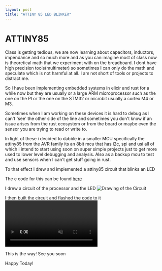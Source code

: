 ```yaml
---
layout: post
title: "ATTINY 85 LED BLINKER"
---
```

# ATTINY85

Class is getting tedious, we are now learning about capacitors, inductors, impendance and so much more and as you can imagine most of class now is theoretical math that we experiment with on the breadboard. I dont have high precision tools(multimeter) so sometimes I can only do the math and speculate which is not harmful at all. I am not short of tools or projects to distract me.

So I have been implementing embedded systems in elixir and rust for a while now but they are usually or a large ARM microprocessor such as the one on the PI or the one on the STM32 or microbit usually a cortex M4 or M3.

Sometimes when I am working on these devices it is hard to debug as I can't 'see' the other side of the line and sometimes you don't know if an issue arises from the rust ecosystem or from the board or maybe even the sensor you are trying to read or write to.

In light of these i decided to dabble in a smaller MCU specifically the attiny85 from the AVR family its an 8bit mcu that has i2c, spi and usi all of which i intend to start using soon on super simple projects just to get more used to lower level debugging and analysis. Also as a backup mcu to test and use sensors when I can't get stuff going in rust.

To that effect I drew and implemented a attiny85 circuit that blinks an LED

The c code for this can be found [here](https://github.com/zacck/attiny85-hello-blink)



I drew a circuit of the processor and the LED
![Drawing of the Circuit](/assets/attiny85_circ.png)

I then built the circuit and flashed the code to it
<video src="/assets/attiny_vid.mp4" alt
="Video of Circuit" autoplay="autoplay" controls muted>



This is the way! See you soon

Happy Today!
